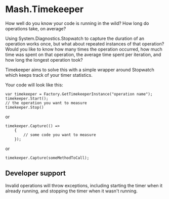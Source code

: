 # Mash.TimekeeperHow well do you know your code is running in the wild? How long do operations take, on average?Using System.Diagnostics.Stopwatch to capture the duration of an operation works once, but what about repeated instances of that operation? Would you like to know how many times the operation occurred, how much time was spent on that operation, the average time spent per iteration, and how long the longest operation took?Timekeeper aims to solve this with a simple wrapper around Stopwatch which keeps track of your timer statistics.Your code will look like this:<pre><code>var timekeeper = Factory.GetTimekeeperInstance("operation name");timekeeper.Start();// the operation you want to measuretimekeeper.Stop()</code></pre>or<pre><code>timekeeper.Capture(() =>    {        // some code you want to measure    });</code></pre>or<pre><code>timekeeper.Capture(someMethodToCall);</code></pre>## Developer supportInvalid operations will throw exceptions, including starting the timer when it already running, and stopping the timer when it wasn't running.